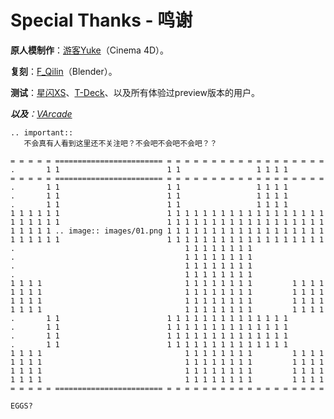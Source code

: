 # Special Thanks - 鸣谢

**原人模制作**：[游客Yuke](https://space.bilibili.com/21163430)（Cinema 4D）。

**复刻**：[F_Qilin](https://space.bilibili.com/48122080)（Blender）。

**测试**：[星闪XS](https://space.bilibili.com/23348168)、[T-Deck](https://space.bilibili.com/13162043)、以及所有体验过preview版本的用户。

***以及**：[VArcade](https://space.bilibili.com/269076545)*

``` eval_rst
.. important::
   不会真有人看到这里还不关注吧？不会吧不会吧不会吧？？
```

``` eval_rst
= = = = = ======================== = = = = = = = = = = = = = = = = = =
.       1 1                        1 1                 1 1 1 1        
= = = = = ======================== = = = = = = = = = = = = = = = = = =
.       1 1                        1 1                 1 1 1 1        
.       1 1                        1 1                 1 1 1 1        
.       1 1                        1 1                 1 1 1 1        
1 1 1 1 1 1                        1 1 1 1 1 1 1 1 1 1 1 1 1 1 1 1 1 1
1 1 1 1 1 1                        1 1 1 1 1 1 1 1 1 1 1 1 1 1 1 1 1 1
1 1 1 1 1 .. image:: images/01.png 1 1 1 1 1 1 1 1 1 1 1 1 1 1 1 1 1 1
1 1 1 1 1 1                        1 1 1 1 1 1 1 1 1 1 1 1 1 1 1 1 1 1
.                                      1 1 1 1 1 1 1 1                
.                                      1 1 1 1 1 1 1 1                
.                                      1 1 1 1 1 1 1 1                
.                                      1 1 1 1 1 1 1 1                
1 1 1 1                                1 1 1 1 1 1 1 1         1 1 1 1
1 1 1 1                                1 1 1 1 1 1 1 1         1 1 1 1
1 1 1 1                                1 1 1 1 1 1 1 1         1 1 1 1
1 1 1 1                                1 1 1 1 1 1 1 1         1 1 1 1
.       1 1                        1 1 1 1 1 1 1 1 1 1 1 1 1 1        
.       1 1                        1 1 1 1 1 1 1 1 1 1 1 1 1 1        
.       1 1                        1 1 1 1 1 1 1 1 1 1 1 1 1 1        
.       1 1                        1 1 1 1 1 1 1 1 1 1 1 1 1 1        
1 1 1 1                                1 1 1 1 1 1 1 1         1 1 1 1
1 1 1 1                                1 1 1 1 1 1 1 1         1 1 1 1
1 1 1 1                                1 1 1 1 1 1 1 1         1 1 1 1
1 1 1 1                                1 1 1 1 1 1 1 1         1 1 1 1
= = = = = ======================== = = = = = = = = = = = = = = = = = =
```

`EGGS?`
